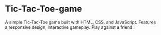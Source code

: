 # Tic-Tac-Toe-game
A simple Tic-Tac-Toe game built with HTML, CSS, and JavaScript. Features a responsive design, interactive gameplay. Play against a friend ! 
